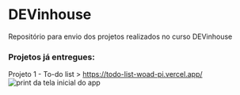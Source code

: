 # DEVinhouse

Repositório para envio dos projetos realizados no curso DEVinhouse

### Projetos já entregues:
Projeto 1 - To-do list > https://todo-list-woad-pi.vercel.app/
<img src="https://i.imgur.com/ia7EbAw.jpeg" alt="print da tela inicial do app">